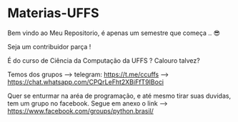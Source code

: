 # Materias-UFFS

Bem vindo ao Meu Repositorio, é apenas um semestre que começa .. 😎

Seja um contribuidor parça !

É do curso de Ciência da Computação da UFFS ? Calouro talvez?

Temos dos grupos --> telegram: https://t.me/ccuffs
		 --> https://chat.whatsapp.com/CPQrLeFht2XBiFfT9IBoci
     
     

Quer se enturmar na aréa de programação, e até mesmo tirar suas duvidas, tem um grupo no 
facebook. Segue em anexo o link --> https://www.facebook.com/groups/python.brasil/
